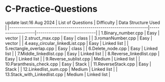 # C-Practice-Questions
update last:16 Aug 2024
| List of Questions                                                    | Difficulty         | Data Structure Used          |
|----------------------------------------------------------------------|--------------------|------------------------------|
| 1.Binary_number.cpp                                                  | Easy               | vector                       |
| 2.struct_max.cpp                                                     | Easy               | class                        |
| 3.romanNumber.cpp                                                    | Easy               | vector                       |
| 4.easy_circular_linkedList.cpp                                       | Easy               | Linked list                  |
| 5.rectangle_overlap.cpp                                              | Easy               | class                        |
| 6.Delete_node.cpp                                                    | Easy               | Linked list                  |
| 7.Middle_linkedlist.cpp                                              | Easy               | Linked list                  |
| 8.Reverse_linkedlist.cpp                                             | Easy               | Linked list                  |
| 9.Reverse_sublist.cpp                                                | Medium             | Linked list                  |
| 10.Paranthesis_check.cpp                                             | Easy               | Stack                        |
| 11.ReverseStack.cpp                                                  | Easy               | Stack                        |
| 12.Linkedlist_sum.cpp                                                | Medium             | Linked list                  |
| 13.Stack_with_Linkedlist.cpp                                         | Medium             | Linked list                  |